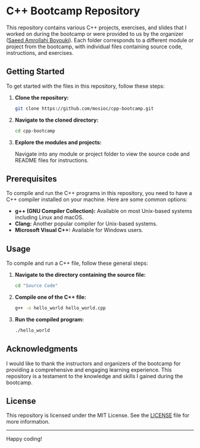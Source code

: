 # C++ Bootcamp Repository

This repository contains various C++ projects, exercises, and slides that I worked on during the bootcamp or were provided to us by the organizer ([Saeed Amrollahi Boyouki](https://www.linkedin.com/in/saeed-amrollahi-boyouki/)).
Each folder corresponds to a different module or project from the bootcamp, with individual files containing source code, instructions, and exercises.

## Getting Started

To get started with the files in this repository, follow these steps:

1. **Clone the repository:**

    ```bash
    git clone https://github.com/mosioc/cpp-bootcamp.git
    ```

2. **Navigate to the cloned directory:**

    ```bash
    cd cpp-bootcamp
    ```

3. **Explore the modules and projects:**

    Navigate into any module or project folder to view the source code and README files for instructions.

## Prerequisites

To compile and run the C++ programs in this repository, you need to have a C++ compiler installed on your machine. Here are some common options:

- **g++ (GNU Compiler Collection):** Available on most Unix-based systems including Linux and macOS.
- **Clang:** Another popular compiler for Unix-based systems.
- **Microsoft Visual C++:** Available for Windows users.

## Usage

To compile and run a C++ file, follow these general steps:

1. **Navigate to the directory containing the source file:**

    ```bash
    cd "Source Code"
    ```

2. **Compile one of the C++ file:**

    ```bash
    g++ -o hello_world hello_world.cpp
    ```

3. **Run the compiled program:**

    ```bash
    ./hello_world
    ```

## Acknowledgments

I would like to thank the instructors and organizers of the bootcamp for providing a comprehensive and engaging learning experience. This repository is a testament to the knowledge and skills I gained during the bootcamp.

## License

This repository is licensed under the MIT License. See the [LICENSE](LICENSE) file for more information.

---

Happy coding!
